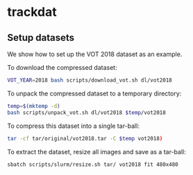 # trackdat

## Setup datasets

We show how to set up the VOT 2018 dataset as an example.

To download the compressed dataset:
```bash
VOT_YEAR=2018 bash scripts/download_vot.sh dl/vot2018
```
To unpack the compressed dataset to a temporary directory:
```bash
temp=$(mktemp -d)
bash scripts/unpack_vot.sh dl/vot2018 $temp/vot2018
```
To compress this dataset into a single tar-ball:
```bash
tar -cf tar/original/vot2018.tar -C $temp vot2018)
```
To extract the dataset, resize all images and save as a tar-ball:
```
sbatch scripts/slurm/resize.sh tar/ vot2018 fit 480x480
```
